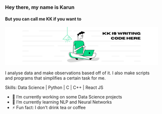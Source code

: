 ### Hey there, my name is Karun
#### But you can call me KK if you want to
![But you can call me KK](https://raw.githubusercontent.com/kk1708/kk1708/main/kk%20github%20header.png)

I analyse data and make observations based off of it. I also make scripts and programs that simplifies a certain task for me.

Skills: Data Science | Python | C | C++ | React JS

- 🔭 I’m currently working on some Data Science projects
- 🌱 I’m currently learning NLP and Neural Networks
- ⚡ Fun fact: I don't drink tea or coffee
